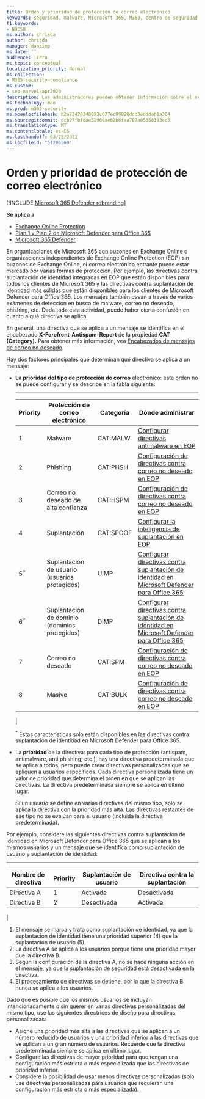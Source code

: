 ```yaml
---
title: Orden y prioridad de protección de correo electrónico
keywords: seguridad, malware, Microsoft 365, M365, centro de seguridad, ATP, ATP de Microsoft Defender, ATP de Office 365, ATP de Azure
f1.keywords:
- NOCSH
ms.author: chrisda
author: chrisda
manager: dansimp
ms.date: ''
audience: ITPro
ms.topic: conceptual
localization_priority: Normal
ms.collection:
- M365-security-compliance
ms.custom:
- seo-marvel-apr2020
description: Los administradores pueden obtener información sobre el orden de las protecciones de la aplicación en Exchange Online Protection (EOP) y cómo el valor de prioridad en las directivas de protección determina qué directiva se aplica.
ms.technology: mdo
ms.prod: m365-security
ms.openlocfilehash: b2a72420340993c027ec99820dcd3edddab1a304
ms.sourcegitcommit: dcb97fbfdae52960ae62b6faa707a05358193ed5
ms.translationtype: MT
ms.contentlocale: es-ES
ms.lasthandoff: 03/25/2021
ms.locfileid: "51205369"
---
```

# <a name="order-and-precedence-of-email-protection"></a>Orden y prioridad de protección de correo electrónico

[!INCLUDE [Microsoft 365 Defender rebranding](../includes/microsoft-defender-for-office.md)]

**Se aplica a**
- [Exchange Online Protection](exchange-online-protection-overview.md)
- [Plan 1 y Plan 2 de Microsoft Defender para Office 365](defender-for-office-365.md)
- [Microsoft 365 Defender](../defender/microsoft-365-defender.md)

En organizaciones de Microsoft 365 con buzones en Exchange Online o organizaciones independientes de Exchange Online Protection (EOP) sin buzones de Exchange Online, el correo electrónico entrante puede estar marcado por varias formas de protección. Por ejemplo, las directivas contra suplantación de identidad integradas en EOP que están disponibles para todos los clientes de Microsoft 365 y las directivas contra suplantación de identidad más sólidas que están disponibles para los clientes de Microsoft Defender para Office 365. Los mensajes también pasan a través de varios exámenes de detección en busca de malware, correo no deseado, phishing, etc. Dada toda esta actividad, puede haber cierta confusión en cuanto a qué directiva se aplica.

En general, una directiva que se aplica a un mensaje se identifica en el encabezado **X-Forefront-Antispam-Report** de la propiedad **CAT (Category).** Para obtener más información, vea [Encabezados de mensajes de correo no deseado](anti-spam-message-headers.md).

Hay dos factores principales que determinan qué directiva se aplica a un mensaje:

- **La prioridad del tipo de protección de correo** electrónico: este orden no se puede configurar y se describe en la tabla siguiente:

  ****

  |Priority|Protección de correo electrónico|Categoría|Dónde administrar|
  |---|---|---|---|
  |1|Malware|CAT:MALW|[Configurar directivas antimalware en EOP](configure-anti-malware-policies.md)|
  |2|Phishing|CAT:PHSH|[Configuración de directivas contra correo no deseado en EOP](configure-your-spam-filter-policies.md)|
  |3|Correo no deseado de alta confianza|CAT:HSPM|[Configuración de directivas contra correo no deseado en EOP](configure-your-spam-filter-policies.md)|
  |4 |Suplantación|CAT:SPOOF|[Configurar la inteligencia de suplantación en EOP](learn-about-spoof-intelligence.md)|
  |5<sup>\*</sup>|Suplantación de usuario (usuarios protegidos)|UIMP|[Configurar directivas contra suplantación de identidad en Microsoft Defender para Office 365](configure-atp-anti-phishing-policies.md)|
  |6<sup>\*</sup>|Suplantación de dominio (dominios protegidos)|DIMP|[Configurar directivas contra suplantación de identidad en Microsoft Defender para Office 365](configure-atp-anti-phishing-policies.md)|
  |7 |Correo no deseado|CAT:SPM|[Configuración de directivas contra correo no deseado en EOP](configure-your-spam-filter-policies.md)|
  |8 |Masivo|CAT:BULK|[Configuración de directivas contra correo no deseado en EOP](configure-your-spam-filter-policies.md)|
  |

  <sup>\*</sup> Estas características solo están disponibles en las directivas contra suplantación de identidad en Microsoft Defender para Office 365.

- La **prioridad** de la directiva: para cada tipo de protección (antispam, antimalware, anti phishing, etc.), hay una directiva predeterminada que se aplica a todos, pero puede crear directivas personalizadas que se apliquen a usuarios específicos. Cada directiva personalizada tiene un valor de prioridad que determina el orden en que se aplican las directivas. La directiva predeterminada siempre se aplica en último lugar.

  Si un usuario se define en varias directivas del mismo tipo, solo se aplica la directiva con la prioridad más alta. Las directivas restantes de ese tipo no se evalúan para el usuario (incluida la directiva predeterminada).

Por ejemplo, considere las siguientes directivas contra suplantación de identidad en Microsoft Defender para Office 365 que se aplican a los mismos usuarios y un mensaje que se identifica como suplantación de usuario y suplantación de identidad:

  ****

  |Nombre de directiva|Priority|Suplantación de usuario|Directiva contra la suplantación|
  |---|---|---|---|
  |Directiva A|1|Activada|Desactivada|
  |Directiva B|2|Desactivada|Activada|
  |

1. El mensaje se marca y trata como suplantación de identidad, ya que la suplantación de identidad tiene una prioridad superior (4) que la suplantación de usuario (5).
2. La directiva A se aplica a los usuarios porque tiene una prioridad mayor que la directiva B.
3. Según la configuración de la directiva A, no se hace ninguna acción en el mensaje, ya que la suplantación de seguridad está desactivada en la directiva.
4. El procesamiento de directivas se detiene, por lo que la directiva B nunca se aplica a los usuarios.

Dado que es posible que los mismos usuarios se incluyan intencionadamente o sin querer en varias directivas personalizadas del mismo tipo, use las siguientes directrices de diseño para directivas personalizadas:

- Asigne una prioridad más alta a las directivas que se aplican a un número reducido de usuarios y una prioridad inferior a las directivas que se aplican a un gran número de usuarios. Recuerde que la directiva predeterminada siempre se aplica en último lugar.
- Configure las directivas de mayor prioridad para que tengan una configuración más estricta o más especializada que las directivas de prioridad inferior.
- Considere la posibilidad de usar menos directivas personalizadas (solo use directivas personalizadas para usuarios que requieran una configuración más estricta o más especializada).

